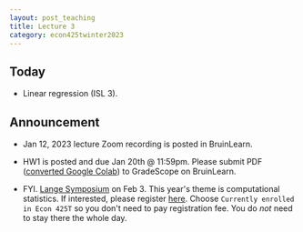 ```yaml
---
layout: post_teaching
title: Lecture 3
category: econ425twinter2023
---
```


## Today

* Linear regression (ISL 3).

## Announcement

* Jan 12, 2023 lecture Zoom recording is posted in BruinLearn.

* HW1 is posted and due Jan 20th @ 11:59pm. Please submit PDF ([converted Google Colab](https://www.youtube.com/watch?v=-Ti9Mm21uVc)) to GradeScope on BruinLearn.

* FYI. [Lange Symposium](https://langesymposium.github.io/Lange-Symposium/) on Feb 3. This year's theme is computational statistics. If interested, please register [here](https://uclahs.az1.qualtrics.com/jfe/form/SV_8bJEdJEKUs53aCy). Choose `Currently enrolled in Econ 425T` so you don't need to pay registration fee. You do *not* need to stay there the whole day. 
